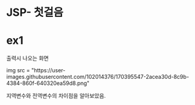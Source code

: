 # JSP- 첫걸음

<H1> ex1 </H1>

<p> 출력시 나오는 화면 </p>
img src = "https://user-images.githubusercontent.com/102014376/170395547-2acea30d-8c9b-4384-860f-640320ea59d8.png"

<P>지역변수와 전역변수의 차이점을 알아보았음.</p>
  
  









